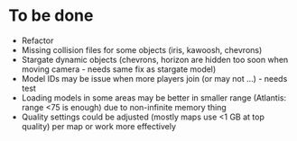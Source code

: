 # To be done

- Refactor
- Missing collision files for some objects (iris, kawoosh, chevrons)
- Stargate dynamic objects (chevrons, horizon are hidden too soon when moving camera - needs same fix as stargate model)
- Model IDs may be issue when more players join (or may not ...) - needs test
- Loading models in some areas may be better in smaller range (Atlantis: range <75 is enough) due to non-infinite memory thing
- Quality settings could be adjusted (mostly maps use <1 GB at top quality) per map or work more effectively